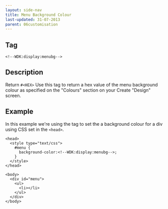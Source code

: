```yaml
---
layout: side-nav
title: Menu Background Colour
last-updated: 31-07-2013
parent: 06customisation
---
```


## Tag

`<!--WDK:display:menubg-->`

## Description

Return `#<HEX>`
Use this tag to return a hex value of the menu background colour as specified on the "Colours" section on your Create "Design" screen.

## Example

In this example we're using the tag to set the a background colour for a div using CSS set in the `<head>`.

~~~
<head>
  <style type="text/css">
    #menu {
      background-color:<!--WDK:display:menubg-->;
    }
  </style>
</head>

<body>
  <div id="menu">
    <ul>
      <li></li>
    </ul>
  </div>
</body>
~~~